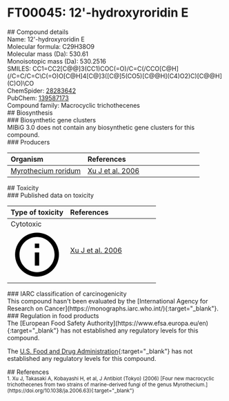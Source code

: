 
# FT00045: 12&#39;-hydroxyroridin E
<div class="molecule_image" style="float:left">
<img data-smiles= CC1=CC2O[C@@H]3C[C@H]4OC(=O)/C=C\C=C\[C@H]([C@@H](C)O)OCC/C(CO)=C/C(=O)OC[C@@]2(CC1)[C@]4(C)[C@]31CO1 data-smiles-options="{ 'width': 350, 'height': 350 }" />
</div>
## Compound details
<div style="overflow:hidden">
Name: 12&#39;-hydroxyroridin E<br>
Molecular formula: C29H38O9<br>
Molecular mass (Da): 530.61<br>
Monoisotopic mass (Da): 530.2516<br>
<div class="break_all">
SMILES: CC1=CC2[C@@]3(CC1)COC(=O)/C=C(/CCO[C@H](/C=C/C=C\C(=O)O[C@H]4[C@]3([C@]5(CO5)[C@@H](C4)O2)C)[C@@H](C)O)\CO<br>
</div>
        ChemSpider: <a href=https://www.chemspider.com/Chemical-Structure.28283642.html target="_blank">28283642</a><br>
        PubChem: <a href=https://pubchem.ncbi.nlm.nih.gov/compound/139587173 target="_blank">139587173</a><br>
    Compound family: Macrocyclic trichothecenes<br>
</div>

<div markdown="block" class="section">
## Biosynthesis
<div markdown="block" class="subsection">
### Biosynthetic gene clusters
<div markdown="block" class="indented_block">
MIBiG 3.0 does not contain any biosynthetic gene clusters for this compound.
</div>
</div>

<div markdown="block" class="subsection">
### Producers
<table>
<thead>
<tr>
<th style="text-align: left;" role="columnheader" width="40%" data-sort-default>Organism</th>
<th style="text-align: left;" role="columnheader" width="60%">References</th>
</tr>
</thead>
        <tr>
        <td style="text-align: left;"><a href="https://www.ncbi.nlm.nih.gov/Taxonomy/Browser/wwwtax.cgi?mode=Info&id=1859971" target="_blank">Myrothecium roridum</a></td>
        <td style="text-align: left;"><a href="#REF00051">Xu J et al. 2006</a></td>
        </tr>
</table>
</div>
</div>

<div markdown="block" class="section">
## Toxicity
<div markdown="block" class="subsection">
### Published data on toxicity
<table>
<thead>
<tr>
<th style="text-align: left;" role="columnheader" width="40%" data-sort-default>Type of toxicity</th>
<th style="text-align: left;" role="columnheader" width="60%">References</th>
</tr>
</thead>
<tbody>
<tr>
<td style="text-align: left;">Cytotoxic <span class="twemoji" title="Toxic to cells"><svg xmlns="http://www.w3.org/2000/svg" viewBox="0 0 24 24"><path d="M11 9h2V7h-2m1 13c-4.41 0-8-3.59-8-8s3.59-8 8-8 8 3.59 8 8-3.59 8-8 8m0-18A10 10 0 0 0 2 12a10 10 0 0 0 10 10 10 10 0 0 0 10-10A10 10 0 0 0 12 2m-1 15h2v-6h-2v6Z"></path></svg></span></td>
<td style="text-align: left;"><a href="#REF00051">Xu J et al. 2006</a></td>
</tr>
</tbody>
</table>
</div>

<div markdown="block" class="subsection">
### IARC classification of carcinogenicity
<div markdown="block" class="indented_block">
This compound hasn't been evaluated by the [International Agency for Research on Cancer](https://monographs.iarc.who.int/){:target="_blank"}.<br>
</div>
</div>

<div markdown="block" class="subsection">
### Regulation in food products
<div markdown="block" class="indented_block">
The [European Food Safety Authority](https://www.efsa.europa.eu/en){:target="_blank"} has not established any regulatory levels for this compound. <br>

The [U.S. Food and Drug Administration](https://www.fda.gov/){:target="_blank"} has not established any regulatory levels for this compound. <br>

</div>
</div>

</div>

<div markdown="block" class="section">
## References
<div markdown="block" style="font-size: smaller;">
<span id=REF00051>
1. Xu J, Takasaki A, Kobayashi H, et al, J Antibiot (Tokyo) (2006) [Four new macrocyclic trichothecenes from two strains of marine-derived fungi of the genus Myrothecium.](https://doi.org/10.1038/ja.2006.63){:target="_blank"}<br>
</span>

</div>
</div>

<script type="text/javascript" src="https://unpkg.com/smiles-drawer@2.0.1/dist/smiles-drawer.min.js"></script>
<script>
    SmiDrawer.apply();
</script>
